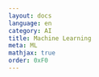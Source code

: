 ```yaml
---
layout: docs
language: en
category: AI
title: Machine Learning
meta: ML
mathjax: true
order: 0xF0
---
```

